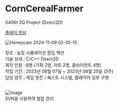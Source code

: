 # CornCerealFarmer
GA5th 2Q Project (Direct2D)<br/>

[플레이 영상](https://www.youtube.com/watch?v=1gKJ0fKelU0&embeds_referring_euri=https%3A%2F%2Fwww.notion.so%2F&source_ve_path=MjM4NTE)

![Honeycam 2024-11-09 02-05-15](https://github.com/user-attachments/assets/2146c85f-cedd-4cf7-b367-34052ae96166)<br/>

장르 : 농장 시뮬레이션 잠입 액션<br/>
기술 상세 : C/C++ Direct2D<br/>
제작 인원 : 8명 (기획 2명, 아트 2명, 클라이언트 4명)<br/>
작업 기간 : 2023년 08월 07일 ~ 2023년 08월 25일 (3주)<br/>
담당 업무 : 게임 엔진 / 퀘스트 시스템, 플레이어 일부 구현<br/>
<br/>

![image](https://github.com/user-attachments/assets/0ad21fa9-9f44-4708-abff-518a1d9ab6ae)<br/>
SVN을 사용하여 협업 관리
